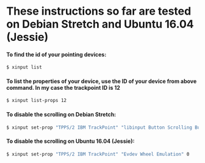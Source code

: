 # These instructions so far are tested on Debian Stretch and Ubuntu 16.04 (Jessie)

#### To find the id of your pointing devices:

````bash
$ xinput list
````

#### To list the properties of your device, use the ID of your device from above command. In my case the trackpoint ID is 12

```` bash
$ xinput list-props 12
````

#### To disable the scrolling on Debian Stretch:

````bash
$ xinput set-prop "TPPS/2 IBM TrackPoint" "libinput Button Scrolling Button" 0
````

#### To disable the scrolling on Ubuntu 16.04 (Jessie):

````bash
$ xinput set-prop "TPPS/2 IBM TrackPoint" "Evdev Wheel Emulation" 0
````
